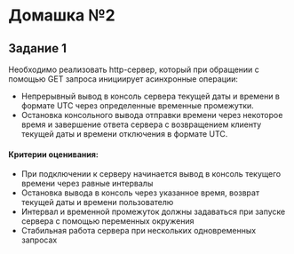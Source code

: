 # Домашка №2

## Задание 1

Необходимо реализовать http-сервер, который при обращении с помощью GET запроса инициирует асинхронные операции:

- Непрерывный вывод в консоль сервера текущей даты и времени в формате UTC через определенные временные промежутки.
- Остановка консольного вывода отправки времени через некоторое время и завершение ответа сервера с возвращением клиенту текущей даты и времени отключения в формате UTC.

#### Критерии оценивания:

- При подключении к серверу начинается вывод в консоль текущего времени через равные интервалы
- Остановка вывода в консоль через указанное время, возврат текущей даты и времени пользователю
- Интервал и временной промежуток должны задаваться при запуске сервера с помощью переменных окружения
- Стабильная работа сервера при нескольких одновременных запросах

